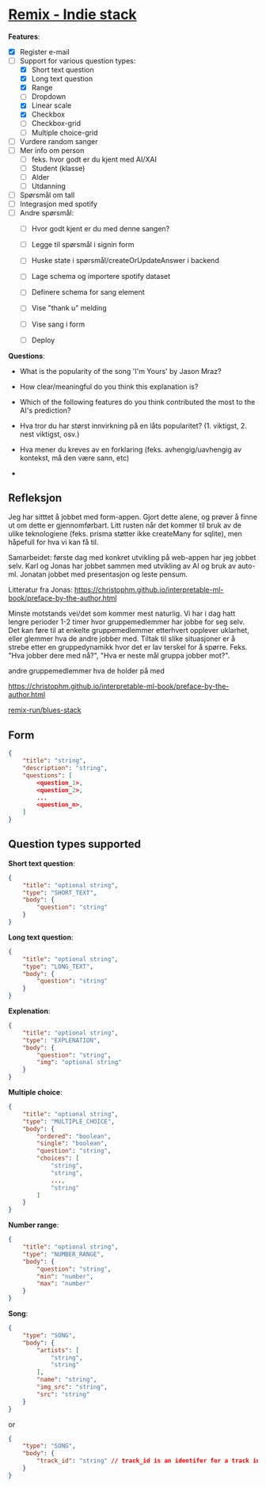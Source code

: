 # [Remix - Indie stack](https://github.com/remix-run/indie-stack/blob/main/app/routes/index.tsx)

**Features**:
- [x] Register e-mail
- [ ] Support for various question types:
  - [x] Short text question
  - [x] Long text question
  - [x] Range
  - [ ] Dropdown
  - [x] Linear scale
  - [x] Checkbox
  - [ ] Checkbox-grid
  - [ ] Multiple choice-grid
- [ ] Vurdere random sanger
- [ ] Mer info om person
  - [ ] feks. hvor godt er du kjent med AI/XAI
  - [ ] Student (klasse)
  - [ ] Alder
  - [ ] Utdanning
- [ ] Spørsmål om tall
- [ ] Integrasjon med spotify
- [ ] Andre spørsmål: 
  - [ ] Hvor godt kjent er du med denne sangen?
  
  - [ ] Legge til spørsmål i signin form
  - [ ] Huske state i spørsmål/createOrUpdateAnswer i backend
  - [ ] Lage schema og importere spotify dataset
  - [ ] Definere schema for sang element
  - [ ] Vise "thank u" melding 
  - [ ] Vise sang i form
  - [ ] Deploy 


**Questions**:
- What is the popularity of the song 'I'm Yours' by Jason Mraz?
- How clear/meaningful do you think this explanation is?
- Which of the following features do you think contributed the most to the AI's prediction?

- Hva tror du har størst innvirkning på en låts popularitet? (1. viktigst, 2. nest viktigst, osv.)
- Hva mener du kreves av en forklaring (feks.  avhengig/uavhengig av kontekst, må den være sann, etc)
- 

## Refleksjon

Jeg har sitttet å jobbet med form-appen. 
Gjort dette alene, og prøver å finne ut om dette er gjennomførbart. 
Litt rusten når det kommer til bruk av de ulike teknologiene (feks. prisma støtter ikke createMany for sqlite), men håpefull for hva vi kan få til.

Samarbeidet: første dag med konkret utvikling på web-appen har jeg jobbet selv. Karl og Jonas har jobbet sammen med utvikling av AI og bruk av auto-ml. Jonatan jobbet med presentasjon og leste pensum. 

Litteratur fra Jonas: https://christophm.github.io/interpretable-ml-book/preface-by-the-author.html

Minste motstands vei/det som kommer mest naturlig. Vi har i dag hatt lengre perioder 1-2 timer hvor gruppemedlemmer har jobbe for seg selv. Det kan føre til at enkelte gruppemedlemmer etterhvert opplever uklarhet, eller glemmer hva de andre jobber med. Tiltak til slike situasjoner er å strebe etter en gruppedynamikk hvor det er lav terskel for å spørre. Feks. "Hva jobber dere med nå?", "Hva er neste mål gruppa jobber mot?".

andre gruppemedlemmer hva de holder på med

https://christophm.github.io/interpretable-ml-book/preface-by-the-author.html


[remix-run/blues-stack](https://github.com/remix-run/blues-stack)

## Form

```json
{
	"title": "string",
	"description": "string",
	"questions": [
		<question_1>, 
		<question_2>,
		... 
		<question_n>, 
	]
}
```

## Question types supported

**Short text question**:

```json
{
	"title": "optional string",
	"type": "SHORT_TEXT",
	"body": {
		"question": "string"
	}
}

```

**Long text question**: 

```json
{
	"title": "optional string",
	"type": "LONG_TEXT",
	"body": {
		"question": "string"
	}
}
```

**Explenation**: 

```json
{
	"title": "optional string",
	"type": "EXPLENATION", 
	"body": {
		"question": "string",
		"img": "optional string"
	}
}
```


**Multiple choice**: 

```json
{
	"title": "optional string",
	"type": "MULTIPLE_CHOICE",
	"body": {
		"ordered": "boolean",
		"single": "boolean",
		"question": "string",
		"choices": [
			"string",
			"string",
			..., 
			"string"
		]
	}
}
```

**Number range**: 

```json
{
	"title": "optional string",
	"type": "NUMBER_RANGE",
	"body": {
		"question": "string",
		"min": "number",
		"max": "number"
	}
}
```


**Song**: 

```json
{
	"type": "SONG",
	"body": {
		"artists": [
			"string", 
			"string"
		],
		"name": "string",
		"img_src": "string",
		"src": "string"
	}
}
```

or
```json
{
	"type": "SONG",
	"body": {
		"track_id": "string" // track_id is an identifer for a track in the spotify api
	}
}
```



